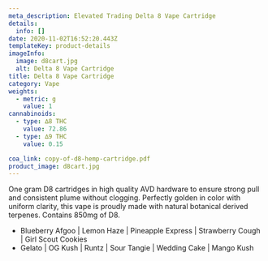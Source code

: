 ```yaml
---
meta_description: Elevated Trading Delta 8 Vape Cartridge
details:
  info: []
date: 2020-11-02T16:52:20.443Z
templateKey: product-details
imageInfo:
  image: d8cart.jpg
  alt: Delta 8 Vape Cartridge
title: Delta 8 Vape Cartridge
category: Vape
weights:
  - metric: g
    value: 1
cannabinoids:
  - type: ∆8 THC
    value: 72.86
  - type: ∆9 THC
    value: 0.15

coa_link: copy-of-d8-hemp-cartridge.pdf
product_image: d8cart.jpg
---
```


One gram D8 cartridges in high quality AVD hardware to ensure strong pull and consistent plume without clogging. Perfectly golden in color with uniform clarity, this vape is proudly made with natural botanical derived terpenes. Contains 850mg of D8.

- Blueberry Afgoo | Lemon Haze | Pineapple Express | Strawberry Cough | Girl Scout Cookies
- Gelato | OG Kush | Runtz | Sour Tangie | Wedding Cake | Mango Kush

